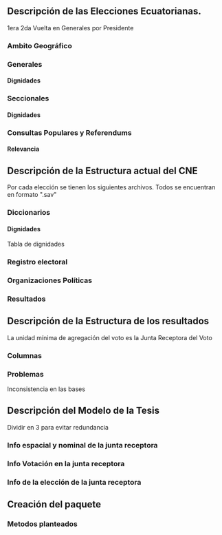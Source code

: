 ## Descripción de las Elecciones Ecuatorianas.
1era 2da Vuelta en Generales por Presidente
### Ambito Geográfico
### Generales
#### Dignidades
### Seccionales
#### Dignidades
### Consultas Populares y Referendums
#### Relevancia

## Descripción de la Estructura actual del CNE
Por cada elección se tienen los siguientes archivos. Todos se encuentran en formato ".sav"

### Diccionarios
#### Dignidades
Tabla de dignidades
### Registro electoral
### Organizaciones Políticas
### Resultados

## Descripción de la Estructura de los resultados
La unidad mínima de agregación del voto es la Junta Receptora del Voto
### Columnas
### Problemas
Inconsistencia en las bases


## Descripción del Modelo de la Tesis
Dividir en 3 para evitar redundancia
### Info espacial y nominal de la junta receptora

### Info Votación en la junta receptora

### Info de la elección de la junta receptora

## Creación del paquete 

### Metodos planteados

